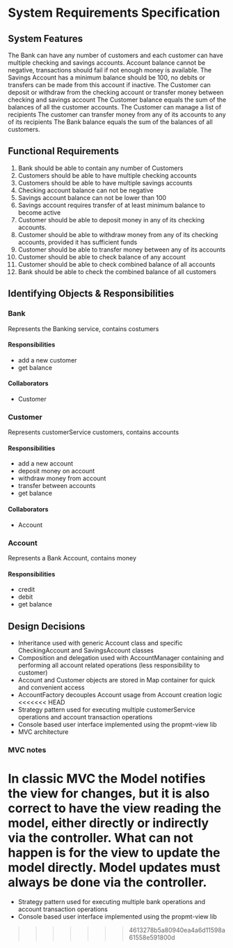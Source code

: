# System Requirements Specification

## System Features

The Bank can have any number of customers and each customer can have multiple checking and savings accounts.
Account balance cannot be negative, transactions should fail if not enough money is available.
The Savings Account has a minimum balance should be 100, no debits or transfers can be made from this account if inactive.
The Customer can deposit or withdraw from the checking account or transfer money between checking and savings account
The Customer balance equals the sum of the balances of all the customer accounts.
The Customer can manage a list of recipients
The customer can transfer money from any of its accounts to any of its recipients
The Bank balance equals the sum of the balances of all customers.

## Functional Requirements
1. Bank should be able to contain any number of Customers
1. Customers should be able to have multiple checking accounts
1. Customers should be able to have multiple savings accounts
1. Checking account balance can not be negative
1. Savings account balance can not be lower than 100
1. Savings account requires transfer of at least minimum balance to become active
1. Customer should be able to deposit money in any of its checking accounts.
1. Customer should be able to withdraw money from any of its checking accounts, provided it has sufficient funds
1. Customer should be able to transfer money between any of its accounts
1. Customer should be able to check balance of any account
1. Customer should be able to check combined balance of all accounts
1. Bank should be able to check the combined balance of all customers

## Identifying Objects & Responsibilities

### Bank
Represents the Banking service, contains costumers

#### Responsibilities
* add a new customer
* get balance

#### Collaborators
* Customer

### Customer
Represents customerService customers, contains accounts

#### Responsibilities
* add a new account
* deposit money on account
* withdraw money from account
* transfer between accounts
* get balance

#### Collaborators
* Account

### Account
Represents a Bank Account, contains money

#### Responsibilities
* credit
* debit
* get balance

## Design Decisions

* Inheritance used with generic Account class and specific CheckingAccount and SavingsAccount classes
* Composition and delegation used with AccountManager containing and performing all account related operations (less responsibility to customer)
* Account and Customer objects are stored in Map container for quick and convenient access
* AccountFactory decouples Account usage from Account creation logic
<<<<<<< HEAD
* Strategy pattern used for executing multiple customerService operations and account transaction operations
* Console based user interface implemented using the propmt-view lib
* MVC architecture 

### MVC notes
In classic MVC the Model notifies the view for changes, but it is also correct to
have the view reading the model, either directly or indirectly via the controller.
What can not happen is for the view to update the model directly. 
Model updates must always be done via the controller.
=======
* Strategy pattern used for executing multiple bank operations and account transaction operations
* Console based user interface implemented using the propmt-view lib
>>>>>>> 4613278b5a80940ea4a6d11598a61558e591800d
